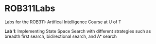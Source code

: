 # ROB311Labs
Labs for the ROB311: Artifical Intelligence Course at U of T

**Lab 1**: Implementing State Space Search with different strategies such as breadth first search, bidirectional search, and A* search
